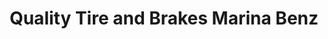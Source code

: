 ---
title: "Quality Tire and Brakes Marina Benz"
url: /los-angeles/quality-tire-and-brakes-marina-benz/
shop: motorcycle
---